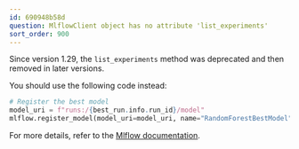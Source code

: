 ```yaml
---
id: 690948b58d
question: MlflowClient object has no attribute 'list_experiments'
sort_order: 900
---
```


Since version 1.29, the `list_experiments` method was deprecated and then removed in later versions.

You should use the following code instead:

```python
# Register the best model
model_uri = f"runs:/{best_run.info.run_id}/model"
mlflow.register_model(model_uri=model_uri, name="RandomForestBestModel")
```

For more details, refer to the [Mlflow documentation](https://mlflow.org/docs/1.29.0/python_api/mlflow.client.html#mlflow.client.MlflowClient.list_experiments).